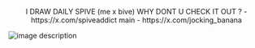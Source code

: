 <p align="center">
I DRAW DAILY SPIVE (me x bive) WHY DONT U CHECK IT OUT ? - https://x.com/spiveaddict main - https://x.com/jocking_banana 
</p>

![image description](https://github.com/user-attachments/assets/8a36ac62-98a3-4c90-a274-9d028cc6b5f5)
